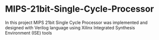 # MIPS-21bit-Single-Cycle-Processor
In this project MIPS 21bit Single Cycle Processor was implemented and designed with Verilog language using Xilinx Integrated Synthesis Environment (ISE) tools
